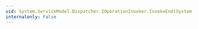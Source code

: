 ```yaml
---
uid: System.ServiceModel.Dispatcher.IOperationInvoker.InvokeEnd(System.Object,System.Object[]@,System.IAsyncResult)
internalonly: False
---
```

